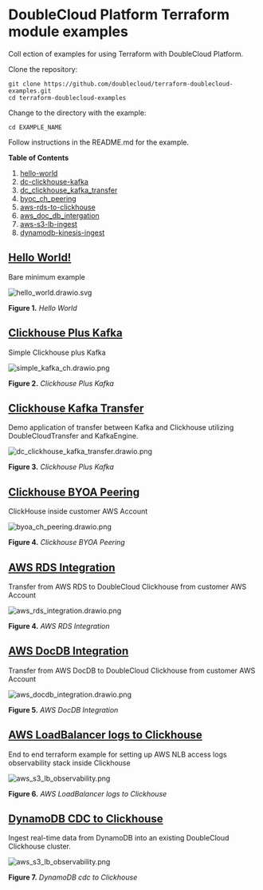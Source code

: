 DoubleCloud Platform Terraform module examples
=====

Coll
ection of examples for using Terraform with DoubleCloud Platform.

Clone the repository:

```
git clone https://github.com/doublecloud/terraform-doublecloud-examples.git
cd terraform-doublecloud-examples
```

Change to the directory with the example:

```
cd EXAMPLE_NAME
```

Follow instructions in the README.md for the example.

__Table of Contents__

1. [hello-world](#hello-world)
1. [dc-clickhouse-kafka](#dc-clickhouse-kafka)
1. [dc_clickhouse_kafka_transfer](#dc_clickhouse_kafka_transfer)
1. [byoc_ch_peering](#byoc_ch_peering)
1. [aws-rds-to-clickhouse](#aws-rds-to-clickhouse)
1. [aws_doc_db_intergation](#aws_doc_db_intergation)
1. [aws-s3-lb-ingest](#aws-s3-lb-ingest)
1. [dynamodb-kinesis-ingest](#dynamodb-kinesis-ingest)

## [Hello World!](https://github.com/doublecloud/terraform-doublecloud-examples/tree/main/hello-world)

Bare minimum example

![hello_world.drawio.svg](./assets/hello_world.drawio.svg)

**Figure 1.** *Hello World*

## [Clickhouse Plus Kafka](https://github.com/doublecloud/terraform-doublecloud-examples/tree/main/dc-clickhouse-kafka)

Simple Clickhouse plus Kafka

![simple_kafka_ch.drawio.png](./assets/simple_kafka_ch.drawio.png)

**Figure 2.** *Clickhouse Plus Kafka*

## [Clickhouse Kafka Transfer](https://github.com/doublecloud/terraform-doublecloud-examples/tree/main/dc_clickhouse_kafka_transfer)

Demo application of transfer between Kafka and Clickhouse utilizing DoubleCloudTransfer and KafkaEngine.

![dc_clickhouse_kafka_transfer.drawio.png](./assets/dc_clickhouse_kafka_transfer.drawio.png)

**Figure 3.** *Clickhouse Plus Kafka*

## [Clickhouse BYOA Peering](https://github.com/doublecloud/terraform-doublecloud-examples/tree/main/dc_clickhouse_kafka_transfer)

ClickHouse inside customer AWS Account

![byoa_ch_peering.drawio.png](./assets/byoa_ch_peering.drawio.png)

**Figure 4.** *Clickhouse BYOA Peering*

## [AWS RDS Integration](https://github.com/doublecloud/terraform-doublecloud-examples/tree/main/aws_rds_integration)

Transfer from AWS RDS to DoubleCloud Clickhouse from customer AWS Account

![aws_rds_integration.drawio.png](./assets/aws_rds_integration.drawio.png)

**Figure 4.** *AWS RDS Integration*

## [AWS DocDB Integration](https://github.com/doublecloud/terraform-doublecloud-examples/tree/main/aws_docdb_integration)

Transfer from AWS DocDB to DoubleCloud Clickhouse from customer AWS Account

![aws_docdb_integration.drawio.png](./assets/aws_docdb_integration.png)

**Figure 5.** *AWS DocDB Integration*

## [AWS LoadBalancer logs to Clickhouse](https://github.com/doublecloud/terraform-doublecloud-examples/tree/main/aws_docdb_integration)

End to end terraform example for setting up AWS NLB access logs observability stack inside Clickhouse

![aws_s3_lb_observability.png](./assets/aws_s3_lb_observability.png)

**Figure 6.** *AWS LoadBalancer logs to Clickhouse*

## [DynamoDB CDC to Clickhouse](https://github.com/doublecloud/terraform-doublecloud-examples/tree/main/kinesis_dynamo_cdc_to_ch)

Ingest real-time data from DynamoDB into an existing DoubleCloud Clickhouse cluster.

![aws_s3_lb_observability.png](./kinesis_dynamo_cdc_to_ch/assets/architecture.png)

**Figure 7.** *DynamoDB cdc to Clickhouse*

